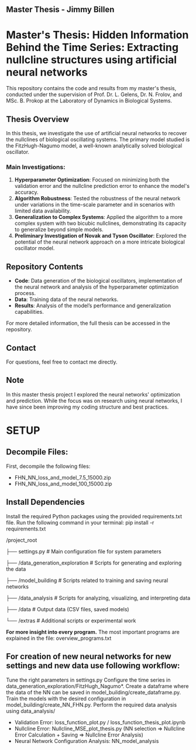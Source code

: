 Master Thesis - Jimmy Billen
-
# Master's Thesis: Hidden Information Behind the Time Series: Extracting nullcline structures using artificial neural networks

This repository contains the code and results from my master's thesis, conducted under the supervision of Prof. Dr. L. Gelens, Dr. N. Frolov, and MSc. B. Prokop at the Laboratory of Dynamics in Biological Systems.

## Thesis Overview

In this thesis, we investigate the use of artificial neural networks to recover the nullclines of biological oscillating systems. The primary model studied is the FitzHugh-Nagumo model, a well-known analytically solved biological oscillator.

### Main Investigations:
1. **Hyperparameter Optimization**: Focused on minimizing both the validation error and the nullcline prediction error to enhance the model's accuracy.
2. **Algorithm Robustness**: Tested the robustness of the neural network under variations in the time-scale parameter and in scenarios with limited data availability.
3. **Generalization to Complex Systems**: Applied the algorithm to a more complex system with two bicubic nullclines, demonstrating its capacity to generalize beyond simple models.
4. **Preliminary Investigation of Novak and Tyson Oscillator**: Explored the potential of the neural network approach on a more intricate biological oscillator model.

## Repository Contents
- **Code**: Data generation of the biological oscillators, implementation of the neural network and analysis of the hyperparameter optimization process.
- **Data**: Training data of the neural networks.
- **Results**: Analysis of the model’s performance and generalization capabilities.

For more detailed information, the full thesis can be accessed in the repository.

## Contact
For questions, feel free to contact me directly.

## Note
In this master thesis project I explored the neural networks' optimization and prediction. While the focus was on research using neural networks, I have since been improving my coding structure and best practices.

# SETUP
Decompile Files:
-
First, decompile the following files:
- FHN_NN_loss_and_model_7.5_15000.zip
- FHN_NN_loss_and_model_100_15000.zip

Install Dependencies
-
Install the required Python packages using the provided requirements.txt file. Run the following command in your terminal:
pip install -r requirements.txt


/project_root

├── settings.py                  # Main configuration file for system parameters

├── /data_generation_exploration # Scripts for generating and exploring the data

├── /model_building              # Scripts related to training and saving neural networks

├── /data_analysis               # Scripts for analyzing, visualizing, and interpreting data

├── /data                        # Output data (CSV files, saved models)

└── /extras                      # Additional scripts or experimental work

**For more insight into every program.**
The most important programs are explained in the file: overview_programs.txt

For creation of new neural networks for new settings and new data use following workflow:
-
Tune the right parameters in settings.py
Configure the time series in data_generation_exploration/FitzHugh_Nagumo*.
Create a dataframe where the data of the NN can be saved in model_building/create_dataframe.py.
Train the models with the desired configuration in model_building/create_NN_FHN.py.
Perform the required data analysis using data_analysis/
- Validation Error: loss_function_plot.py / loss_function_thesis_plot.ipynb
- Nullcline Error: Nullcline_MSE_plot_thesis.py (NN selection => Nullcline Error Calculation + Saving => Nullcline Error Analysis)
- Neural Network Configuration Analysis: NN_model_analysis
